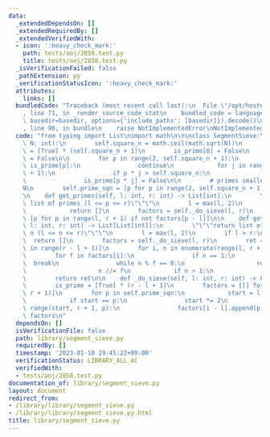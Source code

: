 ```yaml
---
data:
  _extendedDependsOn: []
  _extendedRequiredBy: []
  _extendedVerifiedWith:
  - icon: ':heavy_check_mark:'
    path: tests/aoj/2858.test.py
    title: tests/aoj/2858.test.py
  _isVerificationFailed: false
  _pathExtension: py
  _verificationStatusIcon: ':heavy_check_mark:'
  attributes:
    links: []
  bundledCode: "Traceback (most recent call last):\n  File \"/opt/hostedtoolcache/PyPy/3.7.13/x64/site-packages/onlinejudge_verify/documentation/build.py\"\
    , line 71, in _render_source_code_stat\n    bundled_code = language.bundle(stat.path,\
    \ basedir=basedir, options={'include_paths': [basedir]}).decode()\n  File \"/opt/hostedtoolcache/PyPy/3.7.13/x64/site-packages/onlinejudge_verify/languages/python.py\"\
    , line 96, in bundle\n    raise NotImplementedError\nNotImplementedError\n"
  code: "from typing import List\nimport math\n\n\nclass SegmentSieve:\n    def __init__(self,\
    \ N: int):\n        self.square_n = math.ceil(math.sqrt(N))\n        is_prime\
    \ = [True] * (self.square_n + 1)\n        is_prime[0] = False\n        is_prime[1]\
    \ = False\n\n        for p in range(2, self.square_n + 1):\n            if not\
    \ is_prime[p]:\n                continue\n            for j in range(2, self.square_n\
    \ + 1):\n                if p * j > self.square_n:\n                    break\n\
    \                is_prime[p * j] = False\n\n        # primes smaller than \u221A\
    N\n        self.prime_sqn = [p for p in range(2, self.square_n + 1) if is_prime[p]]\n\
    \n    def get_primes(self, l: int, r: int) -> List[int]:\n        \"\"\"return\
    \ list of primes (l <= p <= r)\"\"\"\n        l = max(l, 2)\n        if l > r:\n\
    \            return []\n        factors = self._do_sieve(l, r)\n        return\
    \ [p for p in range(l, r + 1) if not factors[p - l]]\n\n    def get_factors(self,\
    \ l: int, r: int) -> List[List[int]]:\n        \"\"\"return list of factors of\
    \ n (l <= n <= r)\"\"\"\n        l = max(l, 2)\n        if l > r:\n          \
    \  return []\n        factors = self._do_sieve(l, r)\n        ret = [[] for _\
    \ in range(r - l + 1)]\n        for i, n in enumerate(range(l, r + 1)):\n    \
    \        for f in factors[i]:\n                if n == 1:\n                  \
    \  break\n                while n % f == 0:\n                    ret[i].append(f)\n\
    \                    n //= f\n            if n > 1:\n                ret[i].append(n)\n\
    \        return ret\n\n    def _do_sieve(self, l: int, r: int) -> List[int]:\n\
    \        is_prime = [True] * (r - l + 1)\n        factors = [[] for _ in range(l,\
    \ r + 1)]\n        for p in self.prime_sqn:\n            start = l + (-l) % p\n\
    \            if start == p:\n                start *= 2\n            for i in\
    \ range(start, r + 1, p):\n                factors[i - l].append(p)\n        return\
    \ factors\n"
  dependsOn: []
  isVerificationFile: false
  path: library/segment_sieve.py
  requiredBy: []
  timestamp: '2023-01-10 19:45:22+09:00'
  verificationStatus: LIBRARY_ALL_AC
  verifiedWith:
  - tests/aoj/2858.test.py
documentation_of: library/segment_sieve.py
layout: document
redirect_from:
- /library/library/segment_sieve.py
- /library/library/segment_sieve.py.html
title: library/segment_sieve.py
---
```

